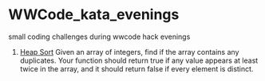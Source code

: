 # WWCode_kata_evenings
small coding challenges during wwcode hack evenings

1. [Heap Sort](https://github.com/sandramsc/WWCode_kata_evenings/blob/main/heap-sort.py)
Given an array of integers, find if the array contains any duplicates. 
Your function should return true if any value appears at least twice in the array, and
it should return false if every element is distinct.
